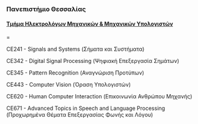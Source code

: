 ### Πανεπιστήμιο Θεσσαλίας ###
#### [Τμήμα Ηλεκτρολόγων Μηχανικών & Μηχανικών Υπολογιστών](http://www.inf.uth.gr/) ####

=

CE241 - Signals and Systems (Σήματα και Συστήματα)

CE342 - Digital Signal Processing (Ψηφιακή Επεξεργασία Σημάτων)

CE345 - Pattern Recognition (Αναγνώριση Προτύπων)

CE443 - Computer Vision (Όραση Υπολογιστών)

CE620 - Human Computer Interaction (Επικοινωνία Ανθρώπου Μηχανής)

CE671 - Advanced Topics in Speech and Language Processing (Προχωρημένα Θέματα Επεξεργασίας Φωνής και Λόγου)
